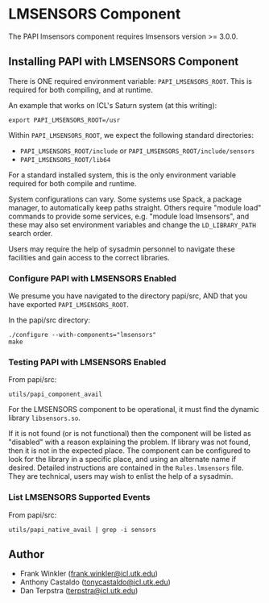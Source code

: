 # LMSENSORS Component
The PAPI lmsensors component requires lmsensors version >= 3.0.0.


## Installing PAPI with LMSENSORS Component
There is ONE required environment variable: `PAPI_LMSENSORS_ROOT`. This is
required for both compiling, and at runtime. 

An example that works on ICL's Saturn system (at this writing):

    export PAPI_LMSENSORS_ROOT=/usr

Within `PAPI_LMSENSORS_ROOT`, we expect the following standard directories:

* `PAPI_LMSENSORS_ROOT/include` or `PAPI_LMSENSORS_ROOT/include/sensors`
* `PAPI_LMSENSORS_ROOT/lib64`


For a standard installed system, this is the only environment variable
required for both compile and runtime. 

System configurations can vary. Some systems use Spack, a package
manager, to automatically keep paths straight. Others require
"module load" commands to provide some services, e.g.
"module load lmsensors", and these may also set environment
variables and change the `LD_LIBRARY_PATH` search order.

Users may require the help of sysadmin personnel to navigate these
facilities and gain access to the correct libraries.

### Configure PAPI with LMSENSORS Enabled

We presume you have navigated to the
directory papi/src, AND that you have exported `PAPI_LMSENSORS_ROOT`. 

In the papi/src directory:

    ./configure --with-components="lmsensors"
    make


### Testing PAPI with LMSENSORS Enabled

From papi/src:

    utils/papi_component_avail


For the LMSENSORS component to be operational, it must find the dynamic
library `libsensors.so`.

If it is not found (or is not functional) then the component will be
listed as "disabled" with a reason explaining the problem. If library
was not found, then it is not in the expected place.  The component
can be configured to look for the library in a specific place, and
using an alternate name if desired. Detailed instructions are
contained in the `Rules.lmsensors` file.  They are technical, users may wish
to enlist the help of a sysadmin.

### List LMSENSORS Supported Events
From papi/src:

    utils/papi_native_avail | grep -i sensors
    
## Author
* Frank Winkler (frank.winkler@icl.utk.edu)
* Anthony Castaldo (tonycastaldo@icl.utk.edu)
* Dan Terpstra (terpstra@icl.utk.edu)
